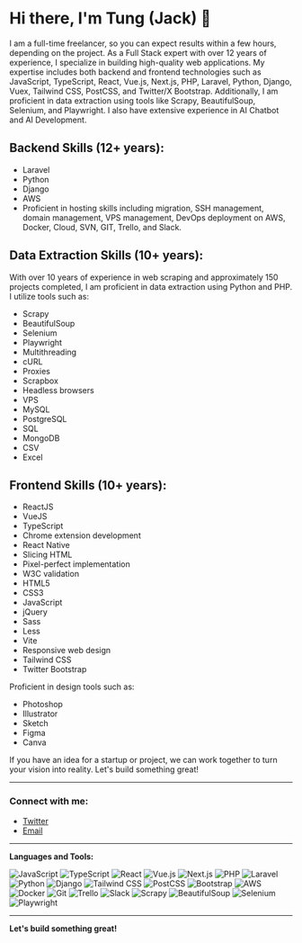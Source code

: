 # Hi there, I'm Tung (Jack) 👋

I am a full-time freelancer, so you can expect results within a few hours, depending on the project. As a Full Stack expert with over 12 years of experience, I specialize in building high-quality web applications. My expertise includes both backend and frontend technologies such as JavaScript, TypeScript, React, Vue.js, Next.js, PHP, Laravel, Python, Django, Vuex, Tailwind CSS, PostCSS, and Twitter/X Bootstrap. Additionally, I am proficient in data extraction using tools like Scrapy, BeautifulSoup, Selenium, and Playwright. I also have extensive experience in AI Chatbot and AI Development.

## Backend Skills (12+ years):

- Laravel
- Python
- Django
- AWS
- Proficient in hosting skills including migration, SSH management, domain management, VPS management, DevOps deployment on AWS, Docker, Cloud, SVN, GIT, Trello, and Slack.

## Data Extraction Skills (10+ years):

With over 10 years of experience in web scraping and approximately 150 projects completed, I am proficient in data extraction using Python and PHP. I utilize tools such as:

- Scrapy
- BeautifulSoup
- Selenium
- Playwright
- Multithreading
- cURL
- Proxies
- Scrapbox
- Headless browsers
- VPS
- MySQL
- PostgreSQL
- SQL
- MongoDB
- CSV
- Excel

## Frontend Skills (10+ years):

- ReactJS
- VueJS
- TypeScript
- Chrome extension development
- React Native
- Slicing HTML
- Pixel-perfect implementation
- W3C validation
- HTML5
- CSS3
- JavaScript
- jQuery
- Sass
- Less
- Vite
- Responsive web design
- Tailwind CSS
- Twitter Bootstrap

Proficient in design tools such as:

- Photoshop
- Illustrator
- Sketch
- Figma
- Canva

If you have an idea for a startup or project, we can work together to turn your vision into reality. Let's build something great!

---

### Connect with me:

- [Twitter](https://twitter.com/trongtung_44)
- [Email](mailto:tung.maitrong@gmail.com)

---

**Languages and Tools:**

![JavaScript](https://img.shields.io/badge/-JavaScript-black?style=flat-square&logo=javascript)
![TypeScript](https://img.shields.io/badge/-TypeScript-black?style=flat-square&logo=typescript)
![React](https://img.shields.io/badge/-React-black?style=flat-square&logo=react)
![Vue.js](https://img.shields.io/badge/-Vue.js-black?style=flat-square&logo=vue.js)
![Next.js](https://img.shields.io/badge/-Next.js-black?style=flat-square&logo=next.js)
![PHP](https://img.shields.io/badge/-PHP-black?style=flat-square&logo=php)
![Laravel](https://img.shields.io/badge/-Laravel-black?style=flat-square&logo=laravel)
![Python](https://img.shields.io/badge/-Python-black?style=flat-square&logo=python)
![Django](https://img.shields.io/badge/-Django-black?style=flat-square&logo=django)
![Tailwind CSS](https://img.shields.io/badge/-Tailwind%20CSS-black?style=flat-square&logo=tailwind-css)
![PostCSS](https://img.shields.io/badge/-PostCSS-black?style=flat-square&logo=postcss)
![Bootstrap](https://img.shields.io/badge/-Bootstrap-black?style=flat-square&logo=bootstrap)
![AWS](https://img.shields.io/badge/-AWS-black?style=flat-square&logo=amazon-aws)
![Docker](https://img.shields.io/badge/-Docker-black?style=flat-square&logo=docker)
![Git](https://img.shields.io/badge/-Git-black?style=flat-square&logo=git)
![Trello](https://img.shields.io/badge/-Trello-black?style=flat-square&logo=trello)
![Slack](https://img.shields.io/badge/-Slack-black?style=flat-square&logo=slack)
![Scrapy](https://img.shields.io/badge/-Scrapy-black?style=flat-square&logo=scrapy)
![BeautifulSoup](https://img.shields.io/badge/-BeautifulSoup-black?style=flat-square&logo=beautifulsoup)
![Selenium](https://img.shields.io/badge/-Selenium-black?style=flat-square&logo=selenium)
![Playwright](https://img.shields.io/badge/-Playwright-black?style=flat-square&logo=playwright)

---

**Let's build something great!**

